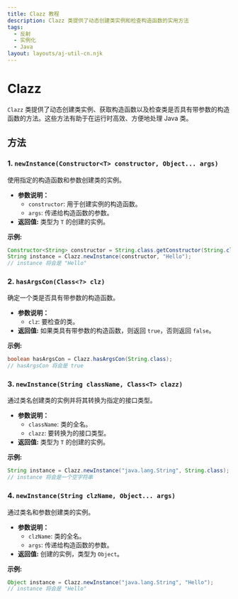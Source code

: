 ```yaml
---
title: Clazz 教程
description: Clazz 类提供了动态创建类实例和检查构造函数的实用方法
tags:
  - 反射
  - 实例化
  - Java
layout: layouts/aj-util-cn.njk
---
```


# Clazz

`Clazz` 类提供了动态创建类实例、获取构造函数以及检查类是否具有带参数的构造函数的方法。这些方法有助于在运行时高效、方便地处理
Java 类。

## 方法

### 1. `newInstance(Constructor<T> constructor, Object... args)`

使用指定的构造函数和参数创建类的实例。

* **参数说明：**
    * `constructor`: 用于创建实例的构造函数。
    * `args`: 传递给构造函数的参数。
* **返回值:** 类型为 `T` 的创建的实例。

**示例:**

```java
Constructor<String> constructor = String.class.getConstructor(String.class);
String instance = Clazz.newInstance(constructor, "Hello");
// instance 将会是 "Hello"
```

### 2. `hasArgsCon(Class<?> clz)`

确定一个类是否具有带参数的构造函数。

* **参数说明：**
    * `clz`: 要检查的类。
* **返回值:** 如果类具有带参数的构造函数，则返回 `true`，否则返回 `false`。

**示例:**

```java
boolean hasArgsCon = Clazz.hasArgsCon(String.class);
// hasArgsCon 将会是 true
```

### 3. `newInstance(String className, Class<T> clazz)`

通过类名创建类的实例并将其转换为指定的接口类型。

* **参数说明：**
    * `className`: 类的全名。
    * `clazz`: 要转换为的接口类型。
* **返回值:** 类型为 `T` 的创建的实例。

**示例:**

```java
String instance = Clazz.newInstance("java.lang.String", String.class);
// instance 将会是一个空字符串
```

### 4. `newInstance(String clzName, Object... args)`

通过类名和参数创建类的实例。

* **参数说明：**
    * `clzName`: 类的全名。
    * `args`: 传递给构造函数的参数。
* **返回值:** 创建的实例，类型为 `Object`。

**示例:**

```java
Object instance = Clazz.newInstance("java.lang.String", "Hello");
// instance 将会是 "Hello"
```
